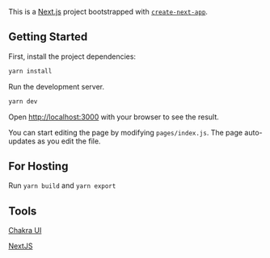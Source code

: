 This is a [Next.js](https://nextjs.org/) project bootstrapped with [`create-next-app`](https://github.com/vercel/next.js/tree/canary/packages/create-next-app).

## Getting Started

First, install the project dependencies:

```bash
yarn install
```

Run the development server.
```bash
yarn dev
```

Open [http://localhost:3000](http://localhost:3000) with your browser to see the result.

You can start editing the page by modifying `pages/index.js`. The page auto-updates as you edit the file.

## For Hosting
Run `yarn build` and `yarn export`


## Tools
[Chakra UI](https://chakra-ui.com/getting-started/nextjs-guide)

[NextJS](https://nextjs.org)
